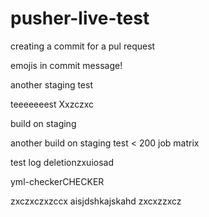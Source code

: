 # pusher-live-test

creating a commit for a pul request

emojis in commit message!


another staging test

teeeeeeest
Xxzczxc

build on staging

another build on staging
test < 200 job matrix

test log deletionzxuiosad

yml-checkerCHECKER


zxczxczxzccx
aisjdshkajskahd
zxcxzzxcz
